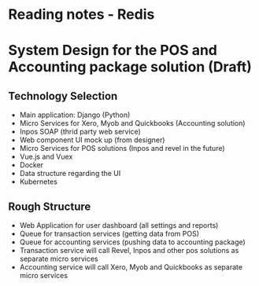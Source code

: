 # Reading notes - Redis






# System Design for the POS and Accounting package solution (Draft)

## Technology Selection

* Main application: Django (Python)
* Micro Services for Xero, Myob and Quickbooks (Accounting solution)
* Inpos SOAP (thrid party web service)
* Web component UI mock up (from designer)
* Micro Services for POS solutions (Inpos and revel in the future)
* Vue.js and Vuex
* Docker
* Data structure regarding the UI
* Kubernetes


## Rough Structure

* Web Application for user dashboard (all settings and reports)
* Queue for transaction services (getting data from POS)
* Queue for accounting services (pushing data to accounting package)
* Transaction service will call Revel, Inpos and other pos solutions as separate micro services
* Accounting service will call Xero, Myob and Quickbooks as separate micro services




